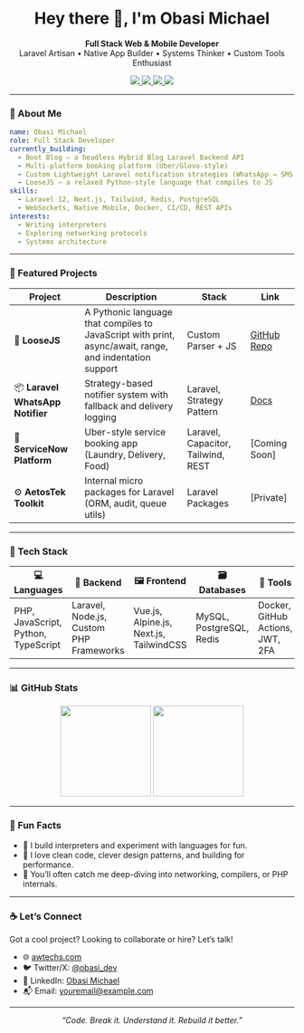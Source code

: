 
<h1 align="center">Hey there 👋, I'm Obasi Michael</h1>

<p align="center">
  <b>Full Stack Web & Mobile Developer</b> <br>
  Laravel Artisan • Native App Builder • Systems Thinker • Custom Tools Enthusiast
</p>

<p align="center">
  <a href="https://linkedin.com/in/lordeagle" target="_blank">
    <img src="https://img.shields.io/badge/LinkedIn-Obasi%20Michael-blue?style=flat&logo=linkedin" />
  </a>
  <a href="https://twitter.com/return_bird" target="_blank">
    <img src="https://img.shields.io/badge/Twitter-@return_bird-1DA1F2?style=flat&logo=twitter" />
  </a>
  <a href="mailto:eaglemike7@gmail.com" target="_blank">
    <img src="https://img.shields.io/badge/Email-Contact_Me-red?style=flat&logo=gmail" />
  </a>
  <a href="https://awtechs.com" target="_blank">
    <img src="https://img.shields.io/badge/Website-awtechs.com-black?style=flat&logo=firefox-browser" />
  </a>
</p>

---

### 🧠 About Me

```yaml
name: Obasi Michael
role: Full Stack Developer
currently_building: 
  - Boot Blog — a headless Hybrid Blog Laravel Backend API
  - Multi-platform booking platform (Uber/Glovo-style)
  - Custom Lightweight Laravel notification strategies (WhatsApp → SMS fallback)
  - LooseJS — a relaxed Python-style language that compiles to JS
skills: 
  - Laravel 12, Next.js, Tailwind, Redis, PostgreSQL
  - WebSockets, Native Mobile, Docker, CI/CD, REST APIs
interests:
  - Writing interpreters
  - Exploring networking protocols
  - Systems architecture
```

---

### 🚀 Featured Projects

| Project | Description | Stack | Link |
|--------|-------------|-------|------|
| 🔧 **LooseJS** | A Pythonic language that compiles to JavaScript with print, async/await, range, and indentation support | Custom Parser + JS | [GitHub Repo](https://github.com/obasimikey/LooseJS) |
| 📦 **Laravel WhatsApp Notifier** | Strategy-based notifier system with fallback and delivery logging | Laravel, Strategy Pattern | [Docs](https://github.com/obasimikey/laravel-whatsapp-notifier) |
| 📱 **ServiceNow Platform** | Uber-style service booking app (Laundry, Delivery, Food) | Laravel, Capacitor, Tailwind, REST | [Coming Soon] |
| ⚙️ **AetosTek Toolkit** | Internal micro packages for Laravel (ORM, audit, queue utils) | Laravel Packages | [Private] |

---

### 🧰 Tech Stack

<div align="center">

| 💻 Languages | 🧱 Backend | 🖼️ Frontend | 🗃️ Databases | 🔧 Tools |
|--------------|-----------|------------|--------------|-----------|
| PHP, JavaScript, Python, TypeScript | Laravel, Node.js, Custom PHP Frameworks | Vue.js, Alpine.js, Next.js, TailwindCSS | MySQL, PostgreSQL, Redis | Docker, GitHub Actions, JWT, 2FA |

</div>

---

### 📊 GitHub Stats

<div align="center">
  <img src="https://github-readme-stats.vercel.app/api?username=lordeagle&show_icons=true&theme=tokyonight&hide_title=true" height="160"/>
  <img src="https://github-readme-streak-stats.herokuapp.com/?user=lordeagle&theme=tokyonight" height="160"/>
</div>

---

### 🧩 Fun Facts

- 🧪 I build interpreters and experiment with languages for fun.
- 🤝 I love clean code, clever design patterns, and building for performance.
- 🧠 You’ll often catch me deep-diving into networking, compilers, or PHP internals.

---

### ☕ Let’s Connect

Got a cool project? Looking to collaborate or hire? Let’s talk!

- 🌐 [awtechs.com](https://awtechs.com)  
- 🐦 Twitter/X: [@obasi_dev](https://twitter.com/@return_bird)  
- 💼 LinkedIn: [Obasi Michael](https://linkedin.com/in/lordeagle)  
- 📬 Email: [youremail@example.com](mailto:eaglemike7@gmail.com)

---

<p align="center">
  <i>“Code. Break it. Understand it. Rebuild it better.”</i>
</p>
